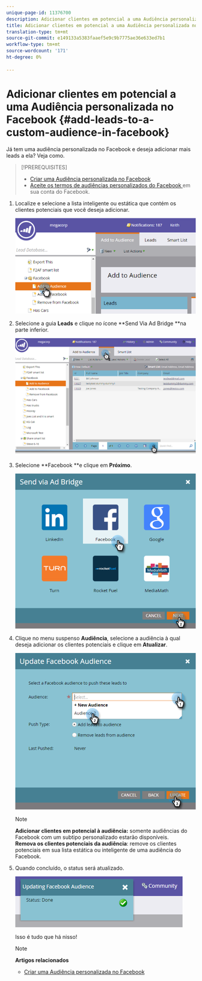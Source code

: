 ```yaml
---
unique-page-id: 11376700
description: Adicionar clientes em potencial a uma Audiência personalizada no Facebook - Documentos de marketing - Documentação do produto
title: Adicionar clientes em potencial a uma Audiência personalizada no Facebook
translation-type: tm+mt
source-git-commit: e149133a5383faaef5e9c9b7775ae36e633ed7b1
workflow-type: tm+mt
source-wordcount: '171'
ht-degree: 0%

---
```



# Adicionar clientes em potencial a uma Audiência personalizada no Facebook {#add-leads-to-a-custom-audience-in-facebook}

Já tem uma audiência personalizada no Facebook e deseja adicionar mais leads a ela? Veja como.

>[!PREREQUISITES]
>
>* [Criar uma Audiência personalizada no Facebook](create-a-custom-audience-in-facebook.md)
>* [Aceite os termos de audiências personalizados do Facebook ](https://www.facebook.com/ads/manage/customaudiences/tos.php) em sua conta do Facebook.

>



1. Localize e selecione a lista inteligente ou estática que contém os clientes potenciais que você deseja adicionar.

   ![](assets/one.png)

1. Selecione a guia **Leads** e clique no ícone **Send Via Ad Bridge **na parte inferior.

   ![](assets/two-1.png)

1. Selecione **Facebook **e clique em **Próximo**.

   ![](assets/three.png)

1. Clique no menu suspenso **Audiência**, selecione a audiência à qual deseja adicionar os clientes potenciais e clique em **Atualizar**.

   ![](assets/4.png)

   >[!NOTE]
   >
   >**Adicionar clientes em potencial à audiência:** somente audiências do Facebook com um subtipo personalizado estarão disponíveis.\
   >**Remova os clientes potenciais da audiência**: remove os clientes potenciais em sua lista estática ou inteligente de uma audiência do Facebook.

1. Quando concluído, o status será atualizado.

   ![](assets/five-1.png)

   Isso é tudo que há nisso!

   >[!NOTE]
   >
   >**Artigos relacionados**
   >
   >    
   >    
   >    * [Criar uma Audiência personalizada no Facebook](create-a-custom-audience-in-facebook.md)


